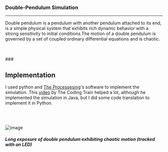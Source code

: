 ### Double-Pendulum Simulation 
 <hr>

<p>Double pendulum is a pendulum with another pendulum attached to its end, is a simple physical system that exhibits rich dynamic behavior with a strong sensitivity to initial conditions.The motion of a double pendulum is governed by a set of coupled ordinary differential equations and is chaotic. </p>

<br>
<br>
### <h2>Implementation</h2>

I used python and [The Processesing](https://processing.org/)'s software to implement the simulation. This [video](https://www.youtube.com/watch?v=uWzPe_S-RVE) by The Coding Train helped a lot, although he implemented the simulation in Java, but I did some code translation to implement it in Python.

<br>
<br>

![image](https://user-images.githubusercontent.com/72229439/144440562-5d9bfd5f-4776-4278-bb36-8ca4da0110a4.png)
<h5> Long exposure of double pendulum exhibiting chaotic motion (tracked with an LED)</h5>

